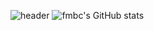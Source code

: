 
![header](https://capsule-render.vercel.app/api?type=slice&color=gradient&text=fmbc&height=200&fontSize=100)
![fmbc's GitHub stats](https://github-readme-stats.vercel.app/api?username=fmbc&show_icons=true&theme=highcontrast)   
